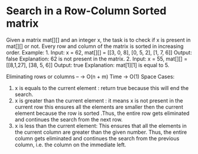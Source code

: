 # Search in a Row-Column Sorted matrix
Given a matrix mat[][] and an integer x, the task is to check if x is present in mat[][] or not. Every row and column of the matrix is sorted in increasing order.
Example:
       1.  Input: x = 62, mat[][] = [[3, 0, 8],
                                    [0, 5, 2],
                                    [1, 7, 6]]
           Output: false
           Explanation: 62 is not present in the matrix.
       2.  Input: x = 55, mat[][] = [[8,1,27],
                                    [38, 5, 6]]
           Output: true
           Explanation: mat[1][1] is equal to 5.

Eliminating rows or columns – 
-> O(n + m) Time 
-> O(1) Space
Cases:
1. x is equals to the current element : return true because this will end the search.
2. x is greater than the current element : it means x is not present in the current row this ensures all the elements are smaller then the current element because
   the row is sorted .Thus, the entire row gets eliminated and continues the search from the next row. 
4. x is less than the current element: This ensures that all the elements in the current column are greater than the given number. Thus, the entire column gets
   eliminated and continues the search from the previous column, i.e. the column on the immediate left.
